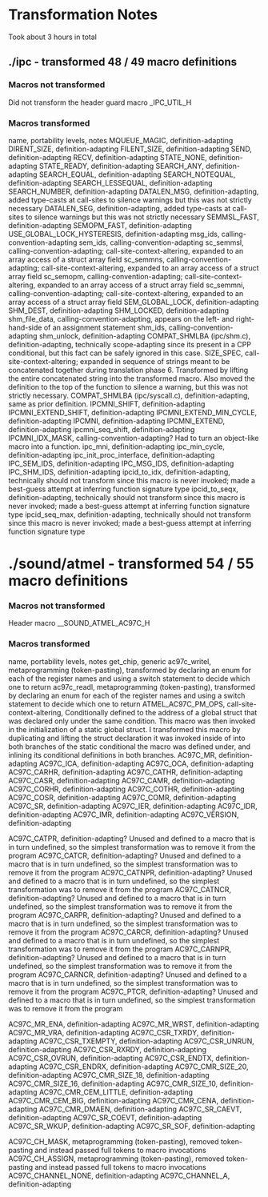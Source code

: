 # Transformation Notes
Took about 3 hours in total

## ./ipc - transformed 48 / 49 macro definitions

### Macros not transformed
Did not transform the header guard macro _IPC_UTIL_H

### Macros transformed
name, portability levels, notes
MQUEUE_MAGIC, definition-adapting
DIRENT_SIZE, definition-adapting
FILENT_SIZE, definition-adapting
SEND, definition-adapting
RECV, definition-adapting
STATE_NONE, definition-adapting
STATE_READY, definition-adapting
SEARCH_ANY, definition-adapting
SEARCH_EQUAL, definition-adapting
SEARCH_NOTEQUAL, definition-adapting
SEARCH_LESSEQUAL, definition-adapting
SEARCH_NUMBER, definition-adapting
DATALEN_MSG, definition-adapting, added type-casts at call-sites to silence warnings but this was not strictly necessary
DATALEN_SEG, definition-adapting, added type-casts at call-sites to silence warnings but this was not strictly necessary
SEMMSL_FAST, definition-adapting
SEMOPM_FAST, definition-adapting
USE_GLOBAL_LOCK_HYSTERESIS, definition-adapting
msg_ids, calling-convention-adapting
sem_ids, calling-convention-adapting
sc_semmsl, calling-convention-adapting; call-site-context-altering, expanded to an array access of a struct array field
sc_semmns, calling-convention-adapting; call-site-context-altering, expanded to an array access of a struct array field
sc_semopm, calling-convention-adapting; call-site-context-altering, expanded to an array access of a struct array field
sc_semmni, calling-convention-adapting; call-site-context-altering, expanded to an array access of a struct array field
SEM_GLOBAL_LOCK, definition-adapting
SHM_DEST, definition-adapting
SHM_LOCKED, definition-adapting
shm_file_data, calling-convention-adapting, appears on the left- and right-hand-side of an assignment statement
shm_ids, calling-convention-adapting
shm_unlock, definition-adapting
COMPAT_SHMLBA (ipc/shm.c), definition-adapting, technically scope-adapting since its present in a CPP conditional, but this fact can be safely ignored in this case.
SIZE_SPEC, call-site-context-altering; expanded in sequence of strings meant to be concatenated together during translation phase 6. Transformed by lifting the entire concatenated string into the transformed macro. Also moved the definition to the top of the function to silence a warning, but this was not strictly necessary.
COMPAT_SHMLBA (ipc/syscall.c), definition-adapting, same as prior definition.
IPCMNI_SHIFT, definition-adapting
IPCMNI_EXTEND_SHIFT, definition-adapting
IPCMNI_EXTEND_MIN_CYCLE, definition-adapting
IPCMNI, definition-adapting
IPCMNI_EXTEND, definition-adapting
ipcmni_seq_shift, definition-adapting
IPCMNI_IDX_MASK, calling-convention-adapting? Had to turn an object-like macro into a function.
ipc_mni, definition-adapting
ipc_min_cycle, definition-adapting
ipc_init_proc_interface, definition-adapting
IPC_SEM_IDS, definition-adapting
IPC_MSG_IDS, definition-adapting
IPC_SHM_IDS, definition-adapting
ipcid_to_idx, definition-adapting, technically should not transform since this macro is never invoked; made a best-guess attempt at inferring function signature type
ipcid_to_seqx, definition-adapting, technically should not transform since this macro is never invoked; made a best-guess attempt at inferring function signature type
ipcid_seq_max, definition-adapting, technically should not transform since this macro is never invoked; made a best-guess attempt at inferring function signature type

# ./sound/atmel - transformed 54 / 55 macro definitions

### Macros not transformed
Header macro __SOUND_ATMEL_AC97C_H

### Macros transformed
name, portability levels, notes
get_chip, generic
ac97c_writel, metaprogramming (token-pasting), transformed by declaring an enum for each of the register names and using a switch statement to decide which one to return
ac97c_readl,  metaprogramming (token-pasting), transformed by declaring an enum for each of the register names and using a switch statement to decide which one to return
ATMEL_AC97C_PM_OPS, call-site-context-altering, Conditionally defined to the address of a global struct that was declared only under the same condition. This macro was then invoked in the initialization of a static global struct. I transformed this macro by duplicating and lifting the struct declaration it was invoked inside of into both branches of the static conditional the macro was defined under, and inlining its conditional definitions in both branches.
AC97C_MR, definition-adapting
AC97C_ICA, definition-adapting
AC97C_OCA, definition-adapting
AC97C_CARHR, definition-adapting
AC97C_CATHR, definition-adapting
AC97C_CASR, definition-adapting
AC97C_CAMR, definition-adapting
AC97C_CORHR, definition-adapting
AC97C_COTHR, definition-adapting
AC97C_COSR, definition-adapting
AC97C_COMR, definition-adapting
AC97C_SR, definition-adapting
AC97C_IER, definition-adapting
AC97C_IDR, definition-adapting
AC97C_IMR, definition-adapting
AC97C_VERSION, definition-adapting

AC97C_CATPR, definition-adapting? Unused and defined to a macro that is in turn undefined, so the simplest transformation was to remove it from the program
AC97C_CATCR, definition-adapting? Unused and defined to a macro that is in turn undefined, so the simplest transformation was to remove it from the program
AC97C_CATNPR, definition-adapting? Unused and defined to a macro that is in turn undefined, so the simplest transformation was to remove it from the program
AC97C_CATNCR, definition-adapting? Unused and defined to a macro that is in turn undefined, so the simplest transformation was to remove it from the program
AC97C_CARPR, definition-adapting? Unused and defined to a macro that is in turn undefined, so the simplest transformation was to remove it from the program
AC97C_CARCR, definition-adapting? Unused and defined to a macro that is in turn undefined, so the simplest transformation was to remove it from the program
AC97C_CARNPR, definition-adapting? Unused and defined to a macro that is in turn undefined, so the simplest transformation was to remove it from the program
AC97C_CARNCR, definition-adapting? Unused and defined to a macro that is in turn undefined, so the simplest transformation was to remove it from the program
AC97C_PTCR, definition-adapting? Unused and defined to a macro that is in turn undefined, so the simplest transformation was to remove it from the program

AC97C_MR_ENA, definition-adapting
AC97C_MR_WRST, definition-adapting
AC97C_MR_VRA, definition-adapting
AC97C_CSR_TXRDY, definition-adapting
AC97C_CSR_TXEMPTY, definition-adapting
AC97C_CSR_UNRUN, definition-adapting
AC97C_CSR_RXRDY, definition-adapting
AC97C_CSR_OVRUN, definition-adapting
AC97C_CSR_ENDTX, definition-adapting
AC97C_CSR_ENDRX, definition-adapting
AC97C_CMR_SIZE_20, definition-adapting
AC97C_CMR_SIZE_18, definition-adapting
AC97C_CMR_SIZE_16, definition-adapting
AC97C_CMR_SIZE_10, definition-adapting
AC97C_CMR_CEM_LITTLE, definition-adapting
AC97C_CMR_CEM_BIG, definition-adapting
AC97C_CMR_CENA, definition-adapting
AC97C_CMR_DMAEN, definition-adapting
AC97C_SR_CAEVT, definition-adapting
AC97C_SR_COEVT, definition-adapting
AC97C_SR_WKUP, definition-adapting
AC97C_SR_SOF, definition-adapting

AC97C_CH_MASK, metaprogramming (token-pasting), removed token-pasting and instead passed full tokens to macro invocations
AC97C_CH_ASSIGN, metaprogramming (token-pasting), removed token-pasting and instead passed full tokens to macro invocations
AC97C_CHANNEL_NONE, definition-adapting
AC97C_CHANNEL_A, definition-adapting